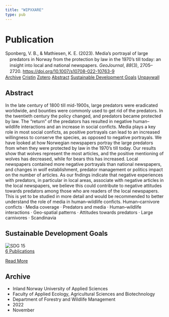 ```yaml
---
title: "WIPXXARE"
type: pub
---
```

<h1>Publication</h1>
<article id="csl-bib-container-WIPXXARE" class="csl-bib-container">
  <div class="csl-bib-body" style="line-height: 1.35; padding-left: 1em; text-indent:-1em;">
  <div class="csl-entry">Sponberg, V. B., &amp; Mathiesen, K. E. (2023). Media&#x2019;s portrayal of large predators in Norway from the protection by law in the 1970&#x2019;s till today: an insight into local and national newspapers. <i>GeoJournal</i>, <i>88</i>(3), 2705&#x2013;2720. <a href="https://doi.org/10.1007/s10708-022-10763-9">https://doi.org/10.1007/s10708-022-10763-9</a></div>
</div>
  <div class="csl-bib-buttons">
    <a href="#taxonomy-article-WIPXXARE" class="csl-bib-button">Archive</a>
    <a href="https://app.cristin.no/results/show.jsf?id=2075045" alt="Cristin URL" class="csl-bib-button">Cristin</a>
    <a href="http://zotero.org/groups/5402882/items/WIPXXARE" alt="Zotero URL" class="csl-bib-button">Zotero</a>
    <a href="#abstract-article-WIPXXARE" class="csl-bib-button">Abstract</a>
    <a href="#sdg-article-WIPXXARE" class="csl-bib-button">Sustainable Development Goals</a>
    <a href="https://link.springer.com/content/pdf/10.1007/s10708-022-10763-9.pdf" class="csl-bib-button">Unpaywall</a>
  </div>
  <div id="csl-bib-meta-container-WIPXXARE"></div>
</article>
<div id="csl-bib-meta-WIPXXARE" class="csl-bib-meta">
  <article id="abstract-article-WIPXXARE" class="abstract-article">
    <h1>Abstract</h1>
    In the late century of 1800 till mid-1900s, large predators were eradicated worldwide, and bounties were commonly used to get rid of the predators. In the twentieth century the policy changed, and predators became protected by law. The “return” of the predators has resulted in negative human–wildlife interactions and an increase in social conficts. Media plays a key role in most social conficts, as positive portrayals can lead to an increased willingness to conserve the species, as opposed to negative portrayals. We have looked at how Norwegian newspapers portray the large predators from when they were protected by law in the 1970’s till today. Our results show that wolves represent the most articles, and the positive mentioning of wolves has decreased, while for bears this has increased. Local newspapers contained more negative portrayals than national newspapers, and changes in wolf establishment, predator management or politics impact on the number of articles. As our fndings indicate that negative experiences with predators, in particular in local areas, associate with negative articles in the local newspapers, we believe this could contribute to negative attitudes towards predators among those who are readers of the local newspapers. This is yet to be studied in more detail and would be recommended to better understand the role of media in human–wildlife conficts. Human–carnivore conficts · Media coverage · Predators and media · Human–wildlife interactions · Geo-spatial patterns · Attitudes towards predators · Large carnivores · Scandinavia
  </article>
  <article id="sdg-article-WIPXXARE" class="sdg-article">
    <h1>Sustainable Development Goals</h1>
    <div class="sdg-container"><div id="sdg15" class="sdg"> <img src="{{< params subfolder >}}images/sdg/sdg15_en.png" class="image" alt="SDG 15"> <div class="sdg-overlay"> <a href="{{< params subfolder >}}en/archive/?sdg=15#archive" class="sdg-publication-count"><span>6</span> Publications</a> <p><a href="https://sdgs.un.org/goals/goal15" class="sdg-read-more">Read More</a></p> </div> </div></div>
  </article>
  <article id="taxonomy-article-WIPXXARE" class="taxonomy-article">
    <h1>Archive</h1>
    <ul>
      <li>Inland Norway University of Applied Sciences</li>
      <li>Faculty of Applied Ecology, Agricultural Sciences and Biotechnology</li>
      <li>Department of Forestry and Wildlife Management</li>
      <li>2022</li>
      <li>November</li>
    </ul>
  </article>
</div>
